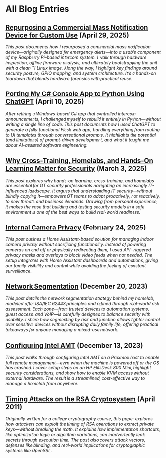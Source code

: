 # All Blog Entries

## [Repurposing a Commercial Mass Notification Device for Custom Use](/blog/Homelab/Hardware/RepurposingAMassNotificationAppliance/) (April 29, 2025)

*This post documents how I repurposed a commercial mass notification device—originally designed for emergency alerts—into a usable component of my Raspberry Pi–based intercom system. I walk through hardware inspection, offline firmware analysis, and ultimately bootstrapping the unit with a clean TI Linux image. Along the way, I highlight key findings around security posture, GPIO mapping, and system architecture. It’s a hands-on teardown that blends hardware forensics with practical reuse.*

## [Porting My C# Console App to Python Using ChatGPT](/blog/Software/IntercomSystemFlask) (April 10, 2025)

*After retiring a Windows-based C# app that controlled intercom announcements, I challenged myself to rebuild it entirely in Python—without writing a single line of code. This post documents how I used ChatGPT to generate a fully functional Flask web app, handling everything from routing to UI templates through conversational prompts. It highlights the potential (and limitations) of prompt-driven development, and what it taught me about AI-assisted software engineering.*

## [Why Cross-Training, Homelabs, and Hands-On Learning Matter for Security](/blog/Opinion/CyberCrossTraining) (March 3, 2025)

*This post explores why hands-on learning, cross-training, and homelabs are essential for OT security professionals navigating an increasingly IT-influenced landscape. It argues that understanding IT security—without blindly copying it—empowers OT teams to adapt proactively, not reactively, to new threats and business demands. Drawing from personal experience, it makes the case that building and testing security models in a safe environment is one of the best ways to build real-world readiness.*

## [Internal Camera Privacy](/blog/Homelab/Automation/InternalCameras/) (February 24, 2025)

*This post outlines a Home Assistant-based solution for managing indoor camera privacy without sacrificing functionality. Instead of powering cameras on and off or physically redirecting them, I used API-triggered privacy masks and overlays to block video feeds when not needed. The setup integrates with Home Assistant dashboards and automations, giving our family visibility and control while avoiding the feeling of constant surveillance.*

## [Network Segmentation](/blog/Homelab/Security/NetworkSegmentation/) (December 20, 2023)

*This post details the network segmentation strategy behind my homelab, modeled after ISA/IEC 62443 principles and refined through real-world risk assessment. Each zone—from trusted devices to automation systems, guest access, and VoIP—is carefully designed to balance security with usability. I share how segmenting by risk and function allows tighter control over sensitive devices without disrupting daily family life, offering practical takeaways for anyone managing a mixed-use network.*

## [Configuring Intel AMT](/blog/Homelab/Hardware/ConfiguringIntelAMT/) (December 13, 2023)

*This post walks through configuring Intel AMT on a Proxmox host to enable full remote management—even when the machine is powered off or the OS has crashed. I cover setup steps on an HP EliteDesk 800 Mini, highlight security considerations, and show how to enable KVM access without external hardware. The result is a streamlined, cost-effective way to manage a homelab from anywhere.*

## [Timing Attacks on the RSA Cryptosystem](/blog/Archive/TimingAttacksOnRSA/) (April 2011)

*Originally written for a college cryptography course, this paper explores how attackers can exploit the timing of RSA operations to extract private keys—without breaking the math. It explains how implementation shortcuts, like optimization logic or algorithm variations, can inadvertently leak secrets through execution time. The post also covers attack vectors, defenses like blinding, and real-world implications for cryptographic systems like OpenSSL.*